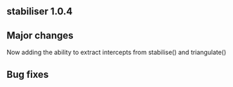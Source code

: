 ## stabiliser 1.0.4

## Major changes
Now adding the ability to extract intercepts from stabilise() and triangulate()

## Bug fixes
